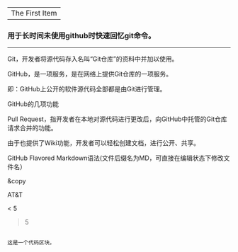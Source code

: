 <table> 
<tr>
<td>The First Item</td>
</tr>
</table>

### 用于长时间未使用github时快速回忆git命令。

***

Git，开发者将源代码存入名叫“Git仓库”的资料中并加以使用。

GitHub，是一项服务，是在网络上提供Git仓库的一项服务。

即：GitHub上公开的软件源代码全部都是由Git进行管理。

GitHub的几项功能

Pull Request，指开发者在本地对源代码进行更改后，向GitHub中托管的Git仓库请求合并的功能。

由于也提供了Wiki功能，开发者可以轻松创建文档，进行公开、共享。

GitHub Flavored Markdown语法(文件后缀名为MD，可直接在编辑状态下修改文件名）

&amp;copy

<P>AT&T</P>

< 5

>5

<pre><code>
这是一个代码区块。
</code></pre>

